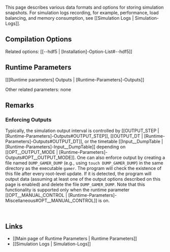 This page describes various data formats and options for storing simulation snapshots.
For simulation logs recording, for example, performance, load balancing, and memory
consumption, see [[Simulation Logs | Simulation-Logs]].


## Compilation Options

Related options:
[[--hdf5 | [Installation]-Option-List#--hdf5]] &nbsp;


## Runtime Parameters
[[[Runtime parameters] Outputs | [Runtime-Parameters]-Outputs]]

Other related parameters: none


## Remarks

### Enforcing Outputs

Typically, the simulation output interval is controlled by
[[OUTPUT_STEP | [Runtime-Parameters]-Outputs#OUTPUT_STEP]],
[[OUTPUT_DT | [Runtime-Parameters]-Outputs#OUTPUT_DT]], or the timetable
[[Input__DumpTable | [Runtime-Parameters]-Input__DumpTable]]
depending on
[[OPT__OUTPUT_MODE | [Runtime-Parameters]-Outputs#OPT__OUTPUT_MODE]].
One can also enforce output by creating a file named
`DUMP_GAMER_DUMP` (e.g., using `touch DUMP_GAMER_DUMP`) in the same
directory as the executable `gamer`. The program will check the existence
of this file after every root-level update. If it is detected,
the program will output data (assuming at least one of the output options described
on this page is enabled) and delete the file `DUMP_GAMER_DUMP`.
Note that this functionality is supported only when the runtime parameter
[[OPT__MANUAL_CONTROL | [Runtime-Parameters]-Miscellaneous#OPT__MANUAL_CONTROL]]
is on.


<br>

## Links
* [[Main page of Runtime Parameters | Runtime Parameters]]
* [[Simulation Logs | Simulation-Logs]]

